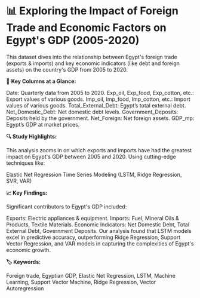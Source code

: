 # 📊 Exploring the Impact of Foreign Trade and Economic Factors on Egypt's GDP (2005-2020)

This dataset dives into the relationship between Egypt's foreign trade (exports & imports) and key economic indicators (like debt and foreign assets) on the country's GDP from 2005 to 2020.

🚀 **Key Columns at a Glance:**

Date: Quarterly data from 2005 to 2020.
Exp_oil, Exp_food, Exp_cotton, etc.: Export values of various goods.
Imp_oil, Imp_food, Imp_cotton, etc.: Import values of various goods.
Total_External_Debt: Egypt’s total external debt.
Net_Domestic_Debt: Net domestic debt levels.
Government_Deposits: Deposits held by the government.
Net_Foreign: Net foreign assets.
GDP_mp: Egypt’s GDP at market prices.

**🔍 Study Highlights:**

This analysis zooms in on which exports and imports have had the greatest impact on Egypt's GDP between 2005 and 2020. Using cutting-edge techniques like:

Elastic Net Regression
Time Series Modeling (LSTM, Ridge Regression, SVR, VAR)

**📈 Key Findings:**

Significant contributors to Egypt's GDP included:

Exports: Electric appliances & equipment.
Imports: Fuel, Mineral Oils & Products, Textile Materials.
Economic Indicators: Net Domestic Debt, Total External Debt, Government Deposits.
Our analysis found that LSTM models excel in predictive accuracy, outperforming Ridge Regression, Support Vector Regression, and VAR models in capturing the complexities of Egypt's economic growth.

**🏷️ Keywords:**

Foreign trade, Egyptian GDP, Elastic Net Regression, LSTM, Machine Learning, Support Vector Machine, Ridge Regression, Vector Autoregression
